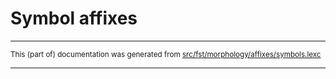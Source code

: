 
# Symbol affixes

* * *

<small>This (part of) documentation was generated from [src/fst/morphology/affixes/symbols.lexc](https://github.com/giellalt/lang-skf/blob/main/src/fst/morphology/affixes/symbols.lexc)</small>

---

